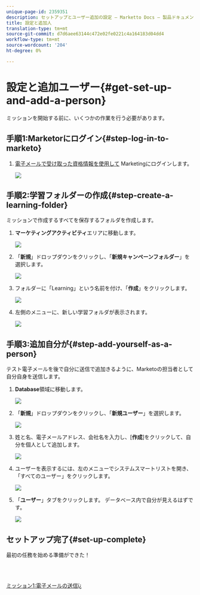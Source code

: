 ```yaml
---
unique-page-id: 2359351
description: セットアップとユーザー追加の設定 — Marketto Docs — 製品ドキュメント
title: 設定と追加人
translation-type: tm+mt
source-git-commit: d7d6aee63144c472e02fe0221c4a164183d04dd4
workflow-type: tm+mt
source-wordcount: '204'
ht-degree: 0%

---
```



# 設定と追加ユーザー{#get-set-up-and-add-a-person}

ミッションを開始する前に、いくつかの作業を行う必要があります。

## 手順1:Marketorにログイン{#step-log-in-to-marketo}

1. [電子メールで受け取った資格情報を使用して](https://app.marketo.com) Marketingにログインします。

   ![](assets/one.png)

## 手順2:学習フォルダーの作成{#step-create-a-learning-folder}

ミッションで作成するすべてを保存するフォルダを作成します。

1. **マーケティングアクティビティ**&#x200B;エリアに移動します。

   ![](assets/two.png)

1. 「**新規**」ドロップダウンをクリックし、「**新規キャンペーンフォルダー**」を選択します。

   ![](assets/image2014-9-24-10-3a53-3a38.png)

1. フォルダーに「Learning」という名前を付け、「**作成**」をクリックします。

   ![](assets/image2014-9-24-10-3a53-3a55.png)

1. 左側のメニューに、新しい学習フォルダが表示されます。

   ![](assets/image2014-9-24-10-3a54-3a9.png)

## 手順3:追加自分が{#step-add-yourself-as-a-person}

テスト電子メールを後で自分に送信で追加きるように、Marketoの担当者として自分自身を送信します。

1. **Database**&#x200B;領域に移動します。

   ![](assets/db.png)

1. 「**新規**」ドロップダウンをクリックし、「**新規ユーザー**」を選択します。

   ![](assets/seven.png)

1. 姓と名、電子メールアドレス、会社名を入力し、[**作成**]をクリックして、自分を個人として追加します。

   ![](assets/eight.png)

1. ユーザーを表示するには、左のメニューでシステムスマートリストを開き、「すべてのユーザー」をクリックします。

   ![](assets/nine.png)

1. 「**ユーザー**」タブをクリックします。 データベース内で自分が見えるはずです。

   ![](assets/ten.png)

## セットアップ完了{#set-up-complete}

最初の任務を始める準備ができた！

<br> 

[ミッション1:電子メールの送信ï¿](/help/marketo/getting-started/quick-wins/send-an-email.md)
